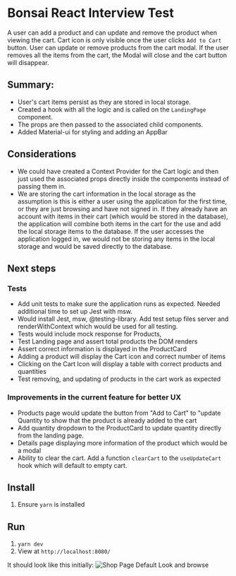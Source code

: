 # Bonsai React Interview Test

A user can add a product and can update and remove the product when viewing the cart. Cart icon is only visible once the user clicks `Add to Cart` button. User can update or remove products from the cart modal. If the user removes all the items from the cart, the Modal will close and the cart button will disappear.

## Summary:

- User's cart items persist as they are stored in local storage.
- Created a hook with all the logic and is called on the `LandingPage` component.
- The props are then passed to the associated child components.
- Added Material-ui for styling and adding an AppBar

## Considerations

- We could have created a Context Provider for the Cart logic and then just used the associated props directly inside the components instead of passing them in.
- We are storing the cart information in the local storage as the assumption is this is either a user using the application for the first time, or they are just browsing and have not signed in. If they already have an account with items in their cart (which would be stored in the database), the application will combine both items in the cart for the use and add the local storage items to the database. If the user accesses the application logged in, we would not be storing any items in the local storage and would be saved directly to the database.

## Next steps

### Tests

- Add unit tests to make sure the application runs as expected. Needed additional time to set up Jest with msw.
- Would install Jest, msw, @testing-library. Add test setup files server and renderWithContext which would be used for all testing.
- Tests would include mock response for Products,
- Test Landing page and assert total products the DOM renders
- Assert correct information is displayed in the ProductCard
- Adding a product will display the Cart icon and correct number of items
- Clicking on the Cart Icon will display a table with correct products and quantities
- Test removing, and updating of products in the cart work as expected

### Improvements in the current feature for better UX

- Products page would update the button from "Add to Cart" to "update Quantity to show that the product is already added to the cart
- Add quantity dropdown to the ProductCard to update quantity directly from the landing page.
- Details page displaying more information of the product which would be a modal
- Ability to clear the cart. Add a function `clearCart` to the `useUpdateCart` hook which will default to empty cart.

## Install

1. Ensure `yarn` is installed

## Run

1. `yarn dev`
2. View at `http://localhost:8080/`

It should look like this initially:
![Shop Page Default Look and browse](https://raw.githubusercontent.com/ShopBonsai/react-interview-test/master/docs/shopPage.gif)
